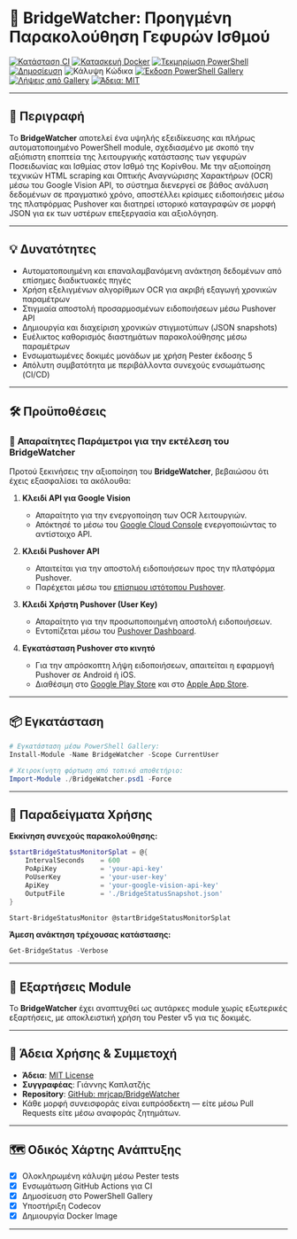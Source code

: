 # 🌉 BridgeWatcher: Προηγμένη Παρακολούθηση Γεφυρών Ισθμού

[![Κατάσταση CI](https://github.com/mrjcap/BridgeWatcher/actions/workflows/ci.yml/badge.svg)](https://github.com/mrjcap/BridgeWatcher/actions/workflows/ci.yml)
[![Κατασκευή Docker](https://github.com/mrjcap/BridgeWatcher/actions/workflows/docker-build.yml/badge.svg)](https://github.com/mrjcap/BridgeWatcher/actions/workflows/docker-build.yml)
[![Τεκμηρίωση PowerShell](https://github.com/mrjcap/BridgeWatcher/actions/workflows/powershell-docs.yml/badge.svg)](https://github.com/mrjcap/BridgeWatcher/actions/workflows/powershell-docs.yml)
[![Δημοσίευση](https://github.com/mrjcap/BridgeWatcher/actions/workflows/publish.yml/badge.svg)](https://github.com/mrjcap/BridgeWatcher/actions/workflows/publish.yml)
![Κάλυψη Κώδικα](https://codecov.io/gh/mrjcap/BridgeWatcher/branch/main/graph/badge.svg)
[![Έκδοση PowerShell Gallery](https://img.shields.io/powershellgallery/v/BridgeWatcher?color=blue)](https://www.powershellgallery.com/packages/BridgeWatcher)
[![Λήψεις από Gallery](https://img.shields.io/powershellgallery/dt/BridgeWatcher?color=blue)](https://www.powershellgallery.com/packages/BridgeWatcher)
[![Άδεια: MIT](https://img.shields.io/badge/License-MIT-yellow.svg)](https://opensource.org/licenses/MIT)

---

## 📖 Περιγραφή

Το **BridgeWatcher** αποτελεί ένα υψηλής εξειδίκευσης και πλήρως αυτοματοποιημένο PowerShell module, σχεδιασμένο με σκοπό την αξιόπιστη εποπτεία της λειτουργικής κατάστασης των γεφυρών Ποσειδωνίας και Ισθμίας στον Ισθμό της Κορίνθου. Με την αξιοποίηση τεχνικών HTML scraping και Οπτικής Αναγνώρισης Χαρακτήρων (OCR) μέσω του Google Vision API, το σύστημα διενεργεί σε βάθος ανάλυση δεδομένων σε πραγματικό χρόνο, αποστέλλει κρίσιμες ειδοποιήσεις μέσω της πλατφόρμας Pushover και διατηρεί ιστορικό καταγραφών σε μορφή JSON για εκ των υστέρων επεξεργασία και αξιολόγηση.

---

## 💡 Δυνατότητες

- Αυτοματοποιημένη και επαναλαμβανόμενη ανάκτηση δεδομένων από επίσημες διαδικτυακές πηγές
- Χρήση εξελιγμένων αλγορίθμων OCR για ακριβή εξαγωγή χρονικών παραμέτρων
- Στιγμιαία αποστολή προσαρμοσμένων ειδοποιήσεων μέσω Pushover API
- Δημιουργία και διαχείριση χρονικών στιγμιοτύπων (JSON snapshots)
- Ευέλικτος καθορισμός διαστημάτων παρακολούθησης μέσω παραμέτρων
- Ενσωματωμένες δοκιμές μονάδων με χρήση Pester έκδοσης 5
- Απόλυτη συμβατότητα με περιβάλλοντα συνεχούς ενσωμάτωσης (CI/CD)

---

## 🛠️ Προϋποθέσεις

### 📄 **Απαραίτητες Παράμετροι για την εκτέλεση του BridgeWatcher**

Προτού ξεκινήσεις την αξιοποίηση του **BridgeWatcher**, βεβαιώσου ότι έχεις εξασφαλίσει τα ακόλουθα:

1. **Κλειδί API για Google Vision**
   - Απαραίτητο για την ενεργοποίηση των OCR λειτουργιών.
   - Απόκτησέ το μέσω του [Google Cloud Console](https://console.cloud.google.com/) ενεργοποιώντας το αντίστοιχο API.

2. **Κλειδί Pushover API**
   - Απαιτείται για την αποστολή ειδοποιήσεων προς την πλατφόρμα Pushover.
   - Παρέχεται μέσω του [επίσημου ιστότοπου Pushover](https://pushover.net/).

3. **Κλειδί Χρήστη Pushover (User Key)**
   - Απαραίτητο για την προσωποποιημένη αποστολή ειδοποιήσεων.
   - Εντοπίζεται μέσω του [Pushover Dashboard](https://pushover.net/).

4. **Εγκατάσταση Pushover στο κινητό**
   - Για την απρόσκοπτη λήψη ειδοποιήσεων, απαιτείται η εφαρμογή Pushover σε Android ή iOS.
   - Διαθέσιμη στο [Google Play Store](https://play.google.com/store/apps/details?id=com.pushover.client) και στο [Apple App Store](https://apps.apple.com/us/app/pushover/id506088175).

---

## 📦 Εγκατάσταση

```powershell
# Εγκατάσταση μέσω PowerShell Gallery:
Install-Module -Name BridgeWatcher -Scope CurrentUser

# Χειροκίνητη φόρτωση από τοπικό αποθετήριο:
Import-Module ./BridgeWatcher.psd1 -Force
```

---

## 🚀 Παραδείγματα Χρήσης

**Εκκίνηση συνεχούς παρακολούθησης:**

```powershell
$startBridgeStatusMonitorSplat = @{
    IntervalSeconds    = 600
    PoApiKey           = 'your-api-key'
    PoUserKey          = 'your-user-key'
    ApiKey             = 'your-google-vision-api-key'
    OutputFile         = './BridgeStatusSnapshot.json'
}

Start-BridgeStatusMonitor @startBridgeStatusMonitorSplat
```

**Άμεση ανάκτηση τρέχουσας κατάστασης:**

```powershell
Get-BridgeStatus -Verbose
```

---

## 🧩 Εξαρτήσεις Module

Το **BridgeWatcher** έχει αναπτυχθεί ως αυτάρκες module χωρίς εξωτερικές εξαρτήσεις, με αποκλειστική χρήση του Pester v5 για τις δοκιμές.

---

## 📝 Άδεια Χρήσης & Συμμετοχή

- **Άδεια**: [MIT License](https://opensource.org/licenses/MIT)
- **Συγγραφέας**: Γιάννης Καπλατζής
- **Repository**: [GitHub: mrjcap/BridgeWatcher](https://github.com/mrjcap/BridgeWatcher)
- Κάθε μορφή συνεισφοράς είναι ευπρόσδεκτη — είτε μέσω Pull Requests είτε μέσω αναφοράς ζητημάτων.

---

## 🗺️ Οδικός Χάρτης Ανάπτυξης

- [x] Ολοκληρωμένη κάλυψη μέσω Pester tests
- [x] Ενσωμάτωση GitHub Actions για CI
- [x] Δημοσίευση στο PowerShell Gallery
- [x] Υποστήριξη Codecov
- [x] Δημιουργία Docker Image

---
